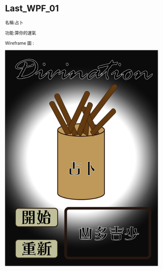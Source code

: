 # Last_WPF_01
名稱:占卜

功能:算你的運氣

Wireframe 圖 :

![image](https://github.com/RKboy0119/Last_WPF_01/blob/master/123123213213221-01.jpg)
